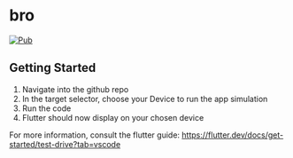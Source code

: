 # bro



[![Pub](https://img.shields.io/pub/v/pedantic.svg)](https://pub.dev/packages/pedantic)


## Getting Started

1. Navigate into the github repo
2. In the target selector, choose your Device to run the app simulation
3. Run the code
4. Flutter should now display on your chosen device

For more information, consult the flutter guide: https://flutter.dev/docs/get-started/test-drive?tab=vscode

